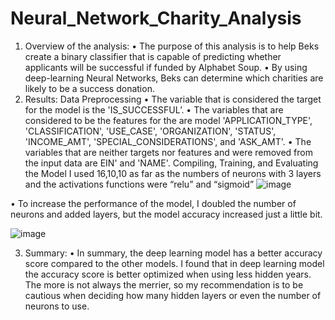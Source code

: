 # Neural_Network_Charity_Analysis
1.	Overview of the analysis:
•	The purpose of this analysis is to help Beks create a binary classifier that is capable of predicting whether applicants will be successful if funded by Alphabet Soup.
•	By using deep-learning Neural Networks, Beks can determine which charities are likely to be a success donation.
2.	Results:
 Data Preprocessing
•	The variable that is considered the target for the model is the 'IS_SUCCESSFUL’. 
•	The variables that are considered to be the features for the are model 'APPLICATION_TYPE', 'CLASSIFICATION', 'USE_CASE', 'ORGANIZATION', 'STATUS', 'INCOME_AMT', 'SPECIAL_CONSIDERATIONS', and 'ASK_AMT'.
•	The variables that are neither targets nor features and were removed from the input data are EIN' and 'NAME'.
Compiling, Training, and Evaluating the Model
I used 16,10,10 as far as the numbers of neurons with 3 layers and the activations functions were “relu” and “sigmoid”
![image](https://github.com/chimblie/Neural_Network_Charity_Analysis/assets/121005128/a74cb24a-8aec-4bb8-8331-3bf9c86efba7)


•	To increase the performance of the model, I doubled the number of neurons and added layers, but the model accuracy increased just a little bit.
 
![image](https://github.com/chimblie/Neural_Network_Charity_Analysis/assets/121005128/5e777750-91a8-492e-b708-c27baa8fa806)


3.	Summary:
•	In summary, the deep learning model has a better accuracy score compared to the other models. I found that in deep learning model the accuracy score is better optimized when using less hidden years. The more is not always the merrier, so my recommendation is to be cautious when deciding how many hidden layers or even the number of neurons to use.

